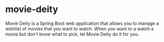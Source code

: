# movie-deity
Movie Deity is a Spring Boot web application that allows you to manage a wishlist of movies that you want to watch. When you want to a watch a movie but don't know what to pick, let Movie Deity do it for you.
